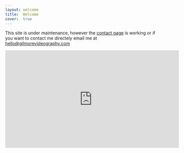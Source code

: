 ```yaml
---
layout: welcome
title:  Welcome
cover:  true
---
```

This site is under maintenance, however the [contact page](/contact) is working or if you want to contact me directely email me at [hello@gilmorevideography.com](mailto:hello@gilmorevideography.com)

<p align="center">
<iframe width="560" height="315" src="https://www.youtube.com/watch?v=u-tc2OAQPJw" frameborder="0" allow="autoplay; encrypted-media" allowfullscreen></iframe></p>
